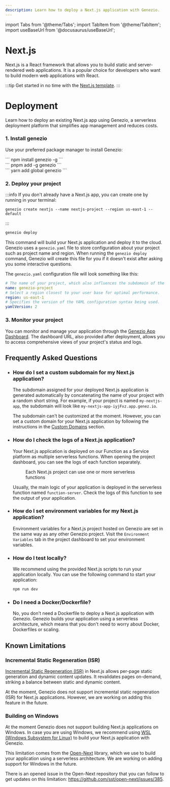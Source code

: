 ```yaml
---
description: Learn how to deploy a Next.js application with Genezio.
---
```


import Tabs from '@theme/Tabs';
import TabItem from '@theme/TabItem';
import useBaseUrl from '@docusaurus/useBaseUrl';

# Next.js

<head>
    <title>Next.js | Genezio Documentation</title>
</head>

Next.js is a React framework that allows you to build static and server-rendered web applications. It is a popular choice for developers who want to build modern web applications with React.

:::tip
Get started in no time with the [Next.js template](https://app.genez.io/nextjs-getting-started).
:::

# Deployment

Learn how to deploy an existing Next.js app using Genezio, a serverless deployment platform that simplifies app management and reduces costs.

### 1. Install genezio

Use your preferred package manager to install Genezio:

<Tabs>
  <TabItem className="tab-item" value="npm" label="npm">
<div id="step1-install-npm">
  ```
  npm install genezio -g
  ```
  </div>
  </TabItem>
  <TabItem className="tab-item" value="pnpm" label="pnpm">
  <div id="step1-install-pnpm">
  ```
  pnpm add -g genezio
  ```
  </div>
  </TabItem>
  <TabItem  className="tab-item" value="yarn" label="yarn">
  <div id="step1-install-yarn">
  ```
  yarn add global genezio
  ```
  </div>
  </TabItem>
</Tabs>

### 2. Deploy your project

:::info
If you don't already have a Next.js app, you can create one by running in your terminal:
```
genezio create nextjs --name nextjs-project --region us-east-1 --default
```
:::

```bash
genezio deploy
```

This command will build your Next.js application and deploy it to the cloud. Genezio uses a `genezio.yaml` file to store configuration about your project such as project name and region. When running the `genezio deploy` command, Genezio will create this file for you if it doesn't exist after asking you some interactive questions.

The `genezio.yaml` configuration file will look something like this:

```yaml
# The name of your project, which also influences the subdomain of the project.
name: genezio-project
# Select a region closest to your user base for optimal performance.
region: us-east-1
# Specifies the version of the YAML configuration syntax being used.
yamlVersion: 2
```

### 3. Monitor your project

You can monitor and manage your application through the [Genezio App Dashboard](https://app.genez.io/dashboard). The dashboard URL, also provided after deployment, allows you to access comprehensive views of your project's status and logs.

## Frequently Asked Questions

-   ### How do I set a custom subdomain for my Next.js application?

    The subdomain assigned for your deployed Next.js application is generated automatically by concatenating the name of your project with a random short string. For example, if your project is named `my-nextjs-app`, the subdomain will look like `my-nextjs-app-iyjFxz.app.genez.io`.

    The subdomain can't be customized at the moment. However, you can set a custom domain for your Next.js application by following the instructions in the [Custom Domains](/features/custom-domain-configuration.md) section.

-   ### How do I check the logs of a Next.js application?

    Your Next.js application is deployed on our Function as a Service platform as multiple serverless functions. When opening the project dashboard, you can see the logs of each function separately.

    <figure style={{textAlign:"center"}}><img style={{cursor:"pointer"}} src={useBaseUrl("/img/frameworks/nextjs/deployed_functions.png")} alt=""/><figcaption>Each Next.js project can use one or more serverless functions</figcaption></figure>

    Usually, the main logic of your application is deployed in the serverless function named `function-server`. Check the logs of this function to see the output of your application.

-   ### How do I set environment variables for my Next.js application?

    Environment variables for a Next.js project hosted on Genezio are set in the same way as any other Genezio project. Visit the `Environment Variables` tab in the project dashboard to set your environment variables.

-   ### How do I test locally?

    We recommend using the provided Next.js scripts to run your application locally. You can use the following command to start your application:

    ```bash
    npm run dev
    ```

-   ### Do I need a Docker/Dockerfile?

    No, you don't need a Dockerfile to deploy a Next.js application with Genezio. Genezio builds your application using a serverless architecture, which means that you don't need to worry about Docker, Dockerfiles or scaling.

## Known Limitations

### Incremental Static Regeneration (ISR)

[Incremental Static Regeneration (ISR)](https://nextjs.org/docs/pages/building-your-application/data-fetching/incremental-static-regeneration) in Next.js allows per-page static generation and dynamic content updates. It revalidates pages on-demand, striking a balance between static and dynamic content.

At the moment, Genezio does not support incremental static regeneration (ISR) for Next.js applications. However, we are working on adding this feature in the future.

### Building on Windows

At the moment Genezio does not support building Next.js applications on Windows. In case you are using Windows, we recommend using [WSL (Windows Subsystem for Linux)](https://learn.microsoft.com/en-us/windows/wsl/install) to build your Next.js application with Genezio.

This limitation comes from the [Open-Next](https://open-next.js.org/) library, which we use to build your application using a serverless architecture. We are working on adding support for Windows in the future.

There is an opened issue in the Open-Next repository that you can follow to get updates on this limitation: https://github.com/sst/open-next/issues/385.
